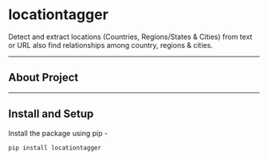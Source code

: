 # locationtagger
Detect and extract locations (Countries, Regions/States & Cities) from text or URL also find relationships among country, regions & cities.

---
## About Project



---
## Install and Setup
Install the package using pip -

`pip install locationtagger`
 
